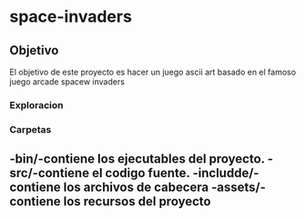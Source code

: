 # space-invaders

## Objetivo
El objetivo de este proyecto es hacer un juego ascii art basado 
en el famoso juego arcade spacew invaders 

### Exploracion 

### Carpetas 
-bin/-contiene los ejecutables del proyecto.
-src/-contiene el codigo fuente.
-includde/-contiene los archivos de cabecera
-assets/-contiene los recursos del proyecto
-  